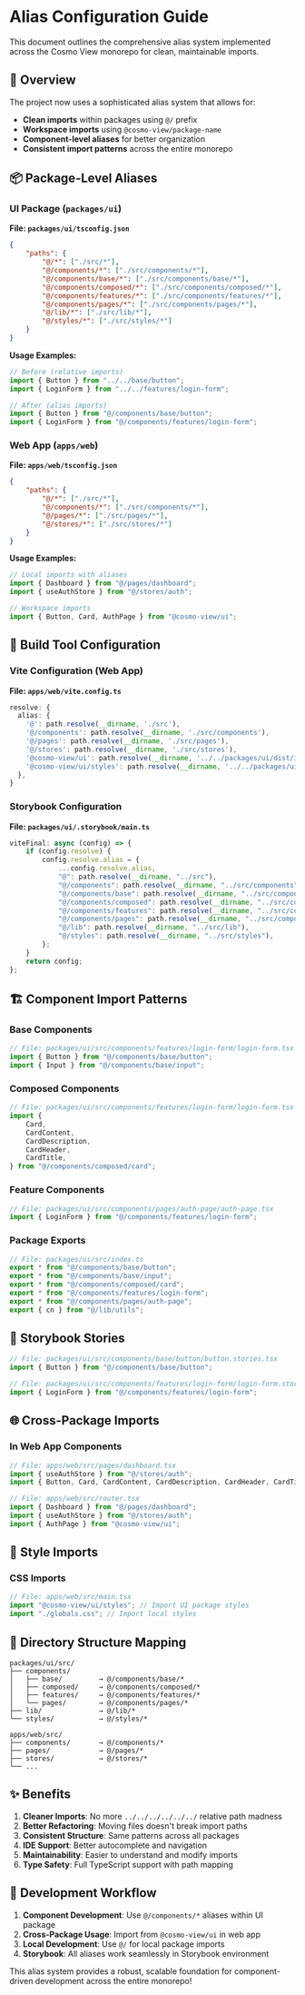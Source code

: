 # Alias Configuration Guide

This document outlines the comprehensive alias system implemented across the Cosmo View monorepo for clean, maintainable imports.

## 🎯 Overview

The project now uses a sophisticated alias system that allows for:

-   **Clean imports** within packages using `@/` prefix
-   **Workspace imports** using `@cosmo-view/package-name`
-   **Component-level aliases** for better organization
-   **Consistent import patterns** across the entire monorepo

## 📦 Package-Level Aliases

### UI Package (`packages/ui`)

**File: `packages/ui/tsconfig.json`**

```json
{
    "paths": {
        "@/*": ["./src/*"],
        "@/components/*": ["./src/components/*"],
        "@/components/base/*": ["./src/components/base/*"],
        "@/components/composed/*": ["./src/components/composed/*"],
        "@/components/features/*": ["./src/components/features/*"],
        "@/components/pages/*": ["./src/components/pages/*"],
        "@/lib/*": ["./src/lib/*"],
        "@/styles/*": ["./src/styles/*"]
    }
}
```

**Usage Examples:**

```typescript
// Before (relative imports)
import { Button } from "../../base/button";
import { LoginForm } from "../../features/login-form";

// After (alias imports)
import { Button } from "@/components/base/button";
import { LoginForm } from "@/components/features/login-form";
```

### Web App (`apps/web`)

**File: `apps/web/tsconfig.json`**

```json
{
    "paths": {
        "@/*": ["./src/*"],
        "@/components/*": ["./src/components/*"],
        "@/pages/*": ["./src/pages/*"],
        "@/stores/*": ["./src/stores/*"]
    }
}
```

**Usage Examples:**

```typescript
// Local imports with aliases
import { Dashboard } from "@/pages/dashboard";
import { useAuthStore } from "@/stores/auth";

// Workspace imports
import { Button, Card, AuthPage } from "@cosmo-view/ui";
```

## 🔧 Build Tool Configuration

### Vite Configuration (Web App)

**File: `apps/web/vite.config.ts`**

```typescript
resolve: {
  alias: {
    '@': path.resolve(__dirname, './src'),
    '@/components': path.resolve(__dirname, './src/components'),
    '@/pages': path.resolve(__dirname, './src/pages'),
    '@/stores': path.resolve(__dirname, './src/stores'),
    '@cosmo-view/ui': path.resolve(__dirname, '../../packages/ui/dist/index.js'),
    '@cosmo-view/ui/styles': path.resolve(__dirname, '../../packages/ui/dist/styles.css'),
  },
}
```

### Storybook Configuration

**File: `packages/ui/.storybook/main.ts`**

```typescript
viteFinal: async (config) => {
    if (config.resolve) {
        config.resolve.alias = {
            ...config.resolve.alias,
            "@": path.resolve(__dirname, "../src"),
            "@/components": path.resolve(__dirname, "../src/components"),
            "@/components/base": path.resolve(__dirname, "../src/components/base"),
            "@/components/composed": path.resolve(__dirname, "../src/components/composed"),
            "@/components/features": path.resolve(__dirname, "../src/components/features"),
            "@/components/pages": path.resolve(__dirname, "../src/components/pages"),
            "@/lib": path.resolve(__dirname, "../src/lib"),
            "@/styles": path.resolve(__dirname, "../src/styles"),
        };
    }
    return config;
};
```

## 🏗️ Component Import Patterns

### Base Components

```typescript
// File: packages/ui/src/components/features/login-form/login-form.tsx
import { Button } from "@/components/base/button";
import { Input } from "@/components/base/input";
```

### Composed Components

```typescript
// File: packages/ui/src/components/features/login-form/login-form.tsx
import {
    Card,
    CardContent,
    CardDescription,
    CardHeader,
    CardTitle,
} from "@/components/composed/card";
```

### Feature Components

```typescript
// File: packages/ui/src/components/pages/auth-page/auth-page.tsx
import { LoginForm } from "@/components/features/login-form";
```

### Package Exports

```typescript
// File: packages/ui/src/index.ts
export * from "@/components/base/button";
export * from "@/components/base/input";
export * from "@/components/composed/card";
export * from "@/components/features/login-form";
export * from "@/components/pages/auth-page";
export { cn } from "@/lib/utils";
```

## 📖 Storybook Stories

```typescript
// File: packages/ui/src/components/base/button/button.stories.tsx
import { Button } from "@/components/base/button";

// File: packages/ui/src/components/features/login-form/login-form.stories.tsx
import { LoginForm } from "@/components/features/login-form";
```

## 🌐 Cross-Package Imports

### In Web App Components

```typescript
// File: apps/web/src/pages/dashboard.tsx
import { useAuthStore } from "@/stores/auth";
import { Button, Card, CardContent, CardDescription, CardHeader, CardTitle } from "@cosmo-view/ui";

// File: apps/web/src/router.tsx
import { Dashboard } from "@/pages/dashboard";
import { useAuthStore } from "@/stores/auth";
import { AuthPage } from "@cosmo-view/ui";
```

## 🎨 Style Imports

### CSS Imports

```typescript
// File: apps/web/src/main.tsx
import "@cosmo-view/ui/styles"; // Import UI package styles
import "./globals.css"; // Import local styles
```

## 📁 Directory Structure Mapping

```
packages/ui/src/
├── components/
│   ├── base/         → @/components/base/*
│   ├── composed/     → @/components/composed/*
│   ├── features/     → @/components/features/*
│   └── pages/        → @/components/pages/*
├── lib/              → @/lib/*
└── styles/           → @/styles/*

apps/web/src/
├── components/       → @/components/*
├── pages/            → @/pages/*
├── stores/           → @/stores/*
└── ...
```

## ✨ Benefits

1. **Cleaner Imports**: No more `../../../../../../` relative path madness
2. **Better Refactoring**: Moving files doesn't break import paths
3. **Consistent Structure**: Same patterns across all packages
4. **IDE Support**: Better autocomplete and navigation
5. **Maintainability**: Easier to understand and modify imports
6. **Type Safety**: Full TypeScript support with path mapping

## 🚀 Development Workflow

1. **Component Development**: Use `@/components/*` aliases within UI package
2. **Cross-Package Usage**: Import from `@cosmo-view/ui` in web app
3. **Local Development**: Use `@/` for local package imports
4. **Storybook**: All aliases work seamlessly in Storybook environment

This alias system provides a robust, scalable foundation for component-driven development across the entire monorepo!
